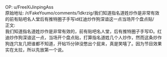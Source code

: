 
OP: u/FreeXiJinpingAss  
原始地址: /r/FakeYoumo/comments/1dkrzig/我们知道指名道姓炒作是非常有效的前有贴吧名人堂后有推特圈子手写id红迪炒作狗深谙这一点当场开个盘点贴/  
正文:  
我们知道指名道姓炒作是非常有效的，前有贴吧名人堂，后有推特圈子手写ID。红迪炒作狗深谙这一点，当场开个盘点贴，打算指名道姓几个人炒作，然而这条炒作狗连穴友几把谁都不知道，开帖15分钟没憋出个屁来，真是笑嘻了。因为节目效果实在太拉，所以先放第一个说。  

